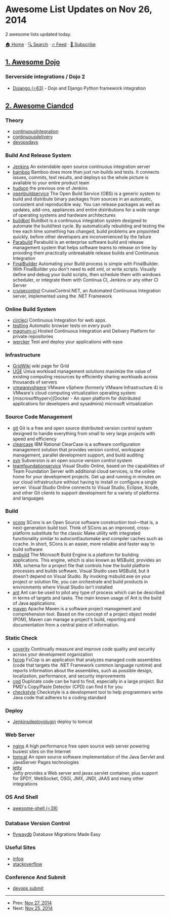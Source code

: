 # Awesome List Updates on Nov 26, 2014

2 awesome lists updated today.

[🏠 Home](/README.md) · [🔍 Search](https://www.trackawesomelist.com/search/) · [🔥 Feed](https://www.trackawesomelist.com/rss.xml) · [📮 Subscribe](https://trackawesomelist.us17.list-manage.com/subscribe?u=d2f0117aa829c83a63ec63c2f&id=36a103854c)



## [1. Awesome Dojo](/content/petk/awesome-dojo/README.md)

### Serverside integrations / Dojo 2

*   [Dojango (⭐63)](https://github.com/klipstein/dojango/) - Dojo and Django Python framework integration

## [2. Awesome Ciandcd](/content/cicdops/awesome-ciandcd/README.md)

### Theory

*   [continuousIntegration](http://martinfowler.com/articles/continuousIntegration.html)
*   [continuousdelivery](http://continuousdelivery.com)
*   [devopsdays](http://www.devopsdays.org)

### Build And Release System

*   [Jenkins](http://jenkins-ci.org)  An extendable open source continuous integration server
*   [bamboo](https://www.atlassian.com/software/bamboo)  Bamboo does more than just run builds and tests. It connects issues, commits, test results, and deploys so the whole picture is available to your entire product team
*   [hudson](http://hudson-ci.org)  the previous one of Jenkins
*   [openbuildservice](http://openbuildservice.org)  The Open Build Service (OBS) is a generic system to build and distribute binary packages from sources in an automatic, consistent and reproducible way. You can release packages as well as updates, add-ons, appliances and entire distributions for a wide range of operating systems and hardware architectures
*   [buildbot](http://trac.buildbot.net)   Buildbot is a continuous integration system designed to automate the build/test cycle. By automatically rebuilding and testing the tree each time something has changed, build problems are pinpointed quickly, before other developers are inconvenienced by the failure
*   [Parabuild](http://www.viewtier.com/index.htm)  Parabuild is an enterprise software build and release management system that helps software teams to release on time by providing them practically unbreakable release builds and Continuous Integration
*   [FinalBuilder](https://www.finalbuilder.com/)  Automating your Build process is simple with FinalBuilder. With FinalBuilder you don't need to edit xml, or  write scripts. Visually define and debug your build scripts, then schedule them with windows scheduler, or integrate them with Continua CI, Jenkins or any other CI Server
*   [cruisecontrol](http://www.cruisecontrolnet.org)  CruiseControl.NET, an Automated Continuous Integration server, implemented using the .NET Framework

### Online Build System

*   [circleci](https://circleci.com)  Continuous Integration for web apps.
*   [testling](https://ci.testling.com) Automatic browser tests on every push
*   [magnum-ci](https://magnum-ci.com)  Hosted Continuous Integration and Delivery Platform for private repositories
*   [wercker](http://wercker.com)  Test and deploy your applications with ease

### Infrastructure

*   [GridWiki](http://wiki.gridengine.info/wiki/index.php/Main_Page)  wiki page for Grid
*   [UGE](http://www.univa.com)  Univa workload management solutions maximize the value of existing computing resources by efficiently sharing workloads across thousands of servers
*   [vmwarevshpere](http://www.vmware.com/products/vsphere)  VMware vSphere (formerly VMware Infrastructure 4) is VMware's cloud computing virtualization operating system
*   \[miscrosofthyperv]\(Docker - An open platform for distributed applications for developers and sysadmins)  microsoft virtualization

### Source Code Management

*   [git](http://git-scm.com)  Git is a free and open source distributed version control system designed to handle everything from small to very large projects with speed and efficiency
*   [clearcase](http://www-03.ibm.com/software/products/en/clearcase)  IBM Rational ClearCase is a software configuration management solution that provides version control, workspace management, parallel development support, and build auditing
*   [svn](http://subversion.apache.org)  Subversion is an open source version control system
*   [teamfoundationservice](http://tfs.visualstudio.com)  Visual Studio Online, based on the capabilities of Team Foundation Server with additional cloud services, is the online home for your development projects. Get up and running in minutes on our cloud infrastructure without having to install or configure a single server. Visual Studio Online connects to Visual Studio, Eclipse, Xcode, and other Git clients to support development for a variety of platforms and languages

### Build

*   [scons](http://www.scons.org)  SCons is an Open Source software construction tool—that is, a next-generation build tool. Think of SCons as an improved, cross-platform substitute for the classic Make utility with integrated functionality similar to autoconf/automake and compiler caches such as ccache. In short, SCons is an easier, more reliable and faster way to build software
*   [msbuild](http://msdn.microsoft.com/en-us/library/dd393574.aspx)  The Microsoft Build Engine is a platform for building applications. This engine, which is also known as MSBuild, provides an XML schema for a project file that controls how the build platform processes and builds software. Visual Studio uses MSBuild, but it doesn't depend on Visual Studio. By invoking msbuild.exe on your project or solution file, you can orchestrate and build products in environments where Visual Studio isn't installed
*   [ant](http://ant.apache.org)  Ant can be used to pilot any type of process which can be described in terms of targets and tasks. The main known usage of Ant is the build of Java applications.
*   [maven](http://maven.apache.org)  Apache Maven is a software project management and comprehension tool. Based on the concept of a project object model (POM), Maven can manage a project's build, reporting and documentation from a central piece of information.

### Static Check

*   [coverity](http://www.coverity.com/)  Continually measure and improve code quality and security across your development organization
*   [fxcop](http://msdn.microsoft.com/en-us/library/bb429476%28VS.80%29.aspx)  FxCop is an application that analyzes managed code assemblies (code that targets the .NET Framework common language runtime) and reports information about the assemblies, such as possible design, localization, performance, and security improvements
*   [cpd](http://pmd.sourceforge.net/pmd-4.3.0/cpd.html) Duplicate code can be hard to find, especially in a large project. But PMD's Copy/Paste Detector (CPD) can find it for you
*   [checkstyle](http://checkstyle.sourceforge.net)  Checkstyle is a development tool to help programmers write Java code that adheres to a coding standard

### Deploy

*   [Jenkinsdeployplugin](https://wiki.jenkins-ci.org/display/JENKINS/Deploy%20Plugin)   deploy to tomcat

### Web Server

*   [nginx](http://nginx.org) A high performance free open source web server powering busiest sites on the Internet
*   [tomcat](http://tomcat.apache.org)  An open source software implementation of the Java Servlet and JavaServer Pages technologies
*   [jetty](http://www.eclipse.org/jetty/)\
    Jetty provides a Web server and javax.servlet container, plus support for SPDY, WebSocket, OSGi, JMX, JNDI, JAAS and many other integrations

### OS And Shell

*   [awesome-shell (⭐39)](https://github.com/itech001/awesome-shell/blob/master/README.md)

### Database Version Control

*   [flywaydb](http://flywaydb.org) Database Migrations Made Easy

### Useful Sites

*   [infoq](http://www.infoq.com)
*   [stackoverflow](http://stackoverflow.com)

### Conference And Submit

*   [devops submit](http://devopssummit.sys-con.com)

---

- Prev: [Nov 27, 2014](/content/2014/11/27/README.md)
- Next: [Nov 25, 2014](/content/2014/11/25/README.md)